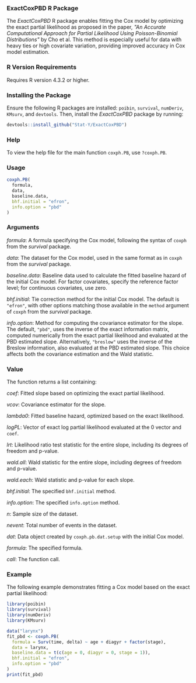 ### ExactCoxPBD R Package

The *ExactCoxPBD* R package enables fitting the Cox model by optimizing the exact partial likelihood as proposed in the paper, *"An Accurate Computational Approach for Partial Likelihood Using Poisson-Binomial Distributions"* by Cho et al. This method is especially useful for data with heavy ties or high covariate variation, providing improved accuracy in Cox model estimation.

### R Version Requirements

Requires R version 4.3.2 or higher.

### Installing the Package

Ensure the following R packages are installed: `poibin`, `survival`, `numDeriv`, `KMsurv`, and `devtools`. Then, install the *ExactCoxPBD* package by running:

```r
devtools::install_github("Stat-Y/ExactCoxPBD")
```

### Help

To view the help file for the main function `coxph.PB`, use `?coxph.PB`.

### Usage

```r
coxph.PB(
  formula,
  data,
  baseline.data,
  bhf.initial = "efron",
  info.option = "pbd"
)
```

### Arguments

*formula*: A formula specifying the Cox model, following the syntax of `coxph` from the *survival* package.
  
*data*: The dataset for the Cox model, used in the same format as in `coxph` from the *survival* package.

*baseline.data*: Baseline data used to calculate the fitted baseline hazard of the initial Cox model. For factor covariates, specify the reference factor level; for continuous covariates, use zero.

*bhf.initial*: Tie correction method for the initial Cox model. The default is `"efron"`, with other options matching those available in the `method` argument of `coxph` from the *survival* package.

*info.option*: Method for computing the covariance estimator for the slope. The default, `"pbd"`, uses the inverse of the exact information matrix, computed numerically from the exact partial likelihood and evaluated at the PBD estimated slope. Alternatively, `"breslow"` uses the inverse of the Breslow information, also evaluated at the PBD estimated slope. This choice affects both the covariance estimation and the Wald statistic.

### Value

The function returns a list containing:

*coef*: Fitted slope based on optimizing the exact partial likelihood.
  
*vcov*: Covariance estimator for the slope.
  
*lambda0*: Fitted baseline hazard, optimized based on the exact likelihood.
  
*logPL*: Vector of exact log partial likelihood evaluated at the 0 vector and `coef`.
  
*lrt*: Likelihood ratio test statistic for the entire slope, including its degrees of freedom and p-value.
  
*wald.all*: Wald statistic for the entire slope, including degrees of freedom and p-value.
  
*wald.each*: Wald statistic and p-value for each slope.
  
*bhf.initial*: The specified `bhf.initial` method.
  
*info.option*: The specified `info.option` method.
  
*n*: Sample size of the dataset.
  
*nevent*: Total number of events in the dataset.
  
*dat*: Data object created by `coxph.pb.dat.setup` with the initial Cox model.
  
*formula*: The specified formula.
  
*call*: The function call.

### Example

The following example demonstrates fitting a Cox model based on the exact partial likelihood:

```r
library(poibin)
library(survival)
library(numDeriv)
library(KMsurv)

data("larynx")
fit_pbd <- coxph.PB(
  formula = Surv(time, delta) ~ age + diagyr + factor(stage),
  data = larynx,
  baseline.data = t(c(age = 0, diagyr = 0, stage = 1)),
  bhf.initial = "efron",
  info.option = "pbd"
)
print(fit_pbd)
```
